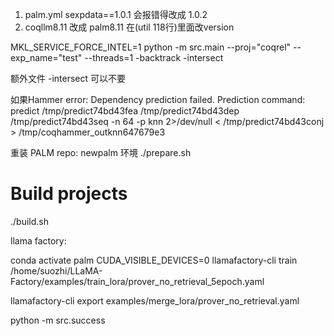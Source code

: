 1. palm.yml sexpdata==1.0.1 会报错得改成 1.0.2
2. coqllm8.11 改成 palm8.11 在(util 118行)里面改version

MKL_SERVICE_FORCE_INTEL=1 python -m src.main --proj="coqrel" --exp_name="test" --threads=1  -backtrack -intersect

额外文件 -intersect 可以不要

如果Hammer error: Dependency prediction failed.
Prediction command: predict /tmp/predict74bd43fea /tmp/predict74bd43dep /tmp/predict74bd43seq -n 64 -p knn 2>/dev/null < /tmp/predict74bd43conj > /tmp/coqhammer_outknn647679e3

重装 PALM repo:
newpalm 环境
./prepare.sh

# Build projects
./build.sh


llama factory:

conda activate palm 
CUDA_VISIBLE_DEVICES=0 llamafactory-cli train /home/suozhi/LLaMA-Factory/examples/train_lora/prover_no_retrieval_5epoch.yaml

llamafactory-cli export examples/merge_lora/prover_no_retrieval.yaml

python -m src.success